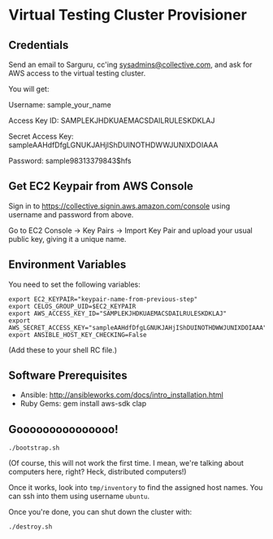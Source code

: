 # Virtual Testing Cluster Provisioner

## Credentials

Send an email to Sarguru, cc'ing sysadmins@collective.com,
and ask for AWS access to the virtual testing cluster.

You will get:

Username:
sample_your_name

Access Key ID:
SAMPLEKJHDKUAEMACSDAILRULESKDKLAJ

Secret Access Key:
sampleAAHdfDfgLGNUKJAHjIShDUINOTHDWWJUNIXDOIAAA

Password:
sample98313379843$hfs

## Get EC2 Keypair from AWS Console

Sign in to https://collective.signin.aws.amazon.com/console using
username and password from above.

Go to EC2 Console -> Key Pairs -> Import Key Pair and upload your
usual public key, giving it a unique name.

## Environment Variables

You need to set the following variables:

    export EC2_KEYPAIR="keypair-name-from-previous-step"
    export CELOS_GROUP_UID=$EC2_KEYPAIR
    export AWS_ACCESS_KEY_ID="SAMPLEKJHDKUAEMACSDAILRULESKDKLAJ"
    export AWS_SECRET_ACCESS_KEY="sampleAAHdfDfgLGNUKJAHjIShDUINOTHDWWJUNIXDOIAAA"
    export ANSIBLE_HOST_KEY_CHECKING=False

(Add these to your shell RC file.)

## Software Prerequisites

- Ansible: http://ansibleworks.com/docs/intro_installation.html
- Ruby Gems: gem install aws-sdk clap

## Gooooooooooooooo!

    ./bootstrap.sh

(Of course, this will not work the first time.  I mean, we're talking
about computers here, right?  Heck, distributed computers!)

Once it works, look into `tmp/inventory` to find the assigned host
names.  You can ssh into them using username `ubuntu`.

Once you're done, you can shut down the cluster with:

    ./destroy.sh
